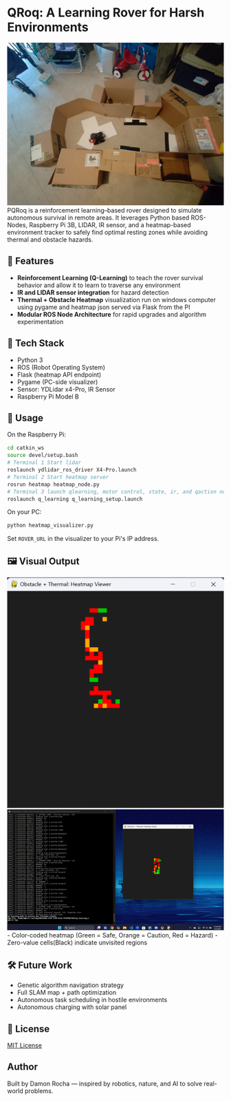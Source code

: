 # QRoq: A Learning Rover for Harsh Environments
<img src="./images/1000007142.jpg" />
PQRoq is a reinforcement learning–based rover designed to simulate autonomous survival in remote areas. It leverages Python based ROS-Nodes, Raspberry Pi 3B, LIDAR, IR sensor, and a heatmap-based environment tracker to safely find optimal resting zones while avoiding thermal and obstacle hazards.

## 🚀 Features

- **Reinforcement Learning (Q-Learning)** to teach the rover survival behavior and allow it to learn to traverse any environment
- **IR and LIDAR sensor integration** for hazard detection
- **Thermal + Obstacle Heatmap** visualization run on windows computer using pygame and heatmap json served via Flask from the PI
- **Modular ROS Node Architecture** for rapid upgrades and algorithm experimentation

## 🧠 Tech Stack

- Python 3
- ROS (Robot Operating System)
- Flask (heatmap API endpoint)
- Pygame (PC-side visualizer)
- Sensor: YDLidar x4-Pro, IR Sensor
- Raspberry Pi Model B

## 📡 Usage

On the Raspberry Pi:
```bash
cd catkin_ws
source devel/setup.bash
# Terminal 1 Start lidar
roslaunch ydlidar_ros_driver X4-Pro.launch
# Terminal 2 Start heatmap server
rosrun heatmap heatmap_node.py
# Terminal 3 launch qlearning, motor control, state, ir, and qaction nodes
roslaunch q_learning q_learning_setup.launch
```

On your PC:
```bash
python heatmap_visualizer.py
```

Set `ROVER_URL` in the visualizer to your Pi's IP address.

## 🖼️ Visual Output
<img src="./images/Screenshot 2025-05-03 135304.png"/>
<img src="./images/image.png"/>
- Color-coded heatmap (Green = Safe, Orange = Caution, Red = Hazard)
- Zero-value cells(Black) indicate unvisited regions

## 🛠️ Future Work
- Genetic algorithm navigation strategy
- Full SLAM map + path optimization
- Autonomous task scheduling in hostile environments
- Autonomous charging with solar panel

## 📃 License

[MIT License](./LICENSE)

## Author
Built by Damon Rocha — inspired by robotics, nature, and AI to solve real-world problems.